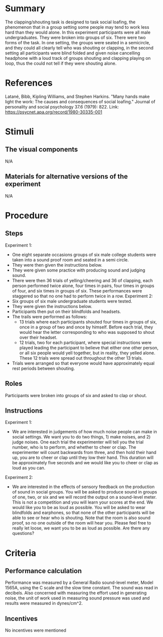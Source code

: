 # Summary
The clapping/shouting task is designed to task social loafing, the phenomenon that in a group setting some people may tend to work less hard than they would alone.  In this experiment participants were all male undergraduates.  They were broken into groups of six.  There were two forms of the task.  In one setting, the groups were seated in a semicircle, and they could all clearly tell who was shouting or clapping, in the second setting all participants were blind folded and given noise cancelling headphone with a loud track of groups shouting and clapping playing on loop, thus the could not tell if they were shouting alone.

# References
Latané, Bibb, Kipling Williams, and Stephen Harkins. "Many hands make light the work: The causes and consequences of social loafing." Journal of personality and social psychology 37.6 (1979): 822.
Link: https://psycnet.apa.org/record/1980-30335-001

# Stimuli
## The visual components
N/A

## Materials for alternative versions of the experiment 
N/A

# Procedure
## Steps
Experiment 1:
- One eight separate occasions groups of six male college students were taken into a sound proof room and seated in a semi circle.
- They were then given the instructions below.
- They were given some practice with producing sound and judging sound.
- There were then 36 trials of yelling/cheering and 36 of clapping, each person performed twice alone, four times in pairs, four times in groups of four, and six times in groups of six.  These performances were staggered so that no one had to perform twice in a row.
Experiment 2:
- Six groups of six male undergraduate students were tested.
- They were given the instructions below.
- Participants then put on their blindfolds and headsets.
- The trails were performed as follows:
    - 13 trials where each participants shouted four times in groups of six, once in a group of two and once by himself.  Before each trial, they would hear the letter corresponding to who was supposed to shout over their headset.
    - 12 trials, two for each participant, where special instructions were played leading the participant to believe that either one other person, or all six people would yell together, but in reality, they yelled alone.  These 12 trials were spread out throughout the other 13 trials.
- Trials were arranged so that everyone would have approximately equal rest periods between shouting.

## Roles 
Participants were broken into groups of six and asked to clap or shout.

## Instructions
Experiment 1:
- We are interested in judgements of how much noise people can make in social settings.  We want you to do two things, 1) make noises, and 2) judge noises.  One each trial the experimenter will tell you the trial number, who is to perform, and whether to cheer or clap.  The experimenter will count backwards from three, and then hold their hand up, you are to cheer or clap until they low their hand.  This duration will be approximately five seconds and we would like you to cheer or clap as loud as you can.

Experiment 2:
- We are interested in the effects of sensory feedback on the production of sound in social groups.  You will be asked to produce sound in groups of one, two, or six and we will record the output on a sound-level meter.  This is not a competition and you will learn your scores at the end.  We would like you to be as loud as possible.  You will be asked to wear blindfolds and earphones, so that none of the other participants will be able to see or hear who is shouting.  Note that the room is also sound proof, so no one outside of the room will hear you.  Please feel free to really let loose, we want you to be as loud as possible.  Are there any questions?

# Criteria
## Performance calculation
Performance was measured by a General Radio sound-level meter, Model 1565A, using the C scale and the slow time constant.  The sound was read in decibels.  Also concerned with measuring the effort used in generating noise, the unit of work used in measuring sound pressure was used and results were measured in dynes/cm^2.

## Incentives
No incentives were mentioned
